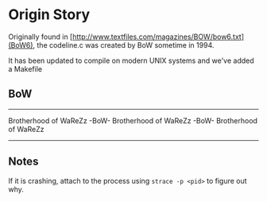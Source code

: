 # Origin Story

Originally found in [http://www.textfiles.com/magazines/BOW/bow6.txt](BoW6),
the codeline.c was created by BoW sometime in 1994.

It has been updated to compile on modern UNIX systems and we've added a Makefile

## BoW
_______________________________________________________________________________

 Brotherhood of WaReZz -BoW- Brotherhood of WaReZz -BoW- Brotherhood of WaReZz
_______________________________________________________________________________

## Notes

If it is crashing, attach to the process using `strace -p <pid>` to figure out why.
